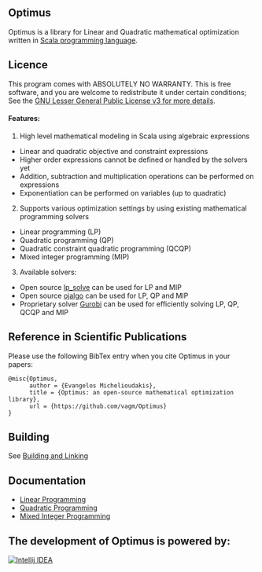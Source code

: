 ## Optimus

Optimus is a library for Linear and Quadratic mathematical optimization written in [Scala programming language](http://scala-lang.org).

## Licence 

This program comes with ABSOLUTELY NO WARRANTY. This is free software, and you are welcome to redistribute it under certain conditions; See the [GNU Lesser General Public License v3 for more details](http://www.gnu.org/licenses/lgpl-3.0.en.html).

#### Features:
1. High level mathematical modeling in Scala using algebraic expressions
  * Linear and quadratic objective and constraint expressions
  * Higher order expressions cannot be defined or handled by the solvers yet
  * Addition, subtraction and multiplication operations can be performed on expressions
  * Exponentiation can be performed on variables (up to quadratic)
2. Supports various optimization settings by using existing mathematical programming solvers
  * Linear programming (LP)
  * Quadratic programming (QP)
  * Quadratic constraint quadratic programming (QCQP)
  * Mixed integer programming (MIP)
3. Available solvers:
  * Open source [lp_solve](http://sourceforge.net/projects/lpsolve/) can be used for LP and MIP
  * Open source [ojalgo](http://ojalgo.org/) can be used for LP, QP and MIP
  * Proprietary solver [Gurobi](http://www.gurobi.com/) can be used for efficiently solving LP, QP, QCQP and MIP

## Reference in Scientific Publications
Please use the following BibTex entry when you cite Optimus in your papers:
```
@misc{Optimus,
      author = {Evangelos Michelioudakis},
      title = {Optimus: an open-source mathematical optimization library},
      url = {https://github.com/vagm/Optimus}
}
```

## Building

See [Building and Linking](docs/building_and_linking.md)

## Documentation
- [Linear Programming](docs/linear.md)
- [Quadratic Programming](docs/quadratic.md)
- [Mixed Integer Programming](docs/mixed_integer.md)

## The development of Optimus is powered by:

[![Intellij IDEA](https://www.jetbrains.com/idea/docs/logo_intellij_idea.png)](https://www.jetbrains.com/idea/)
